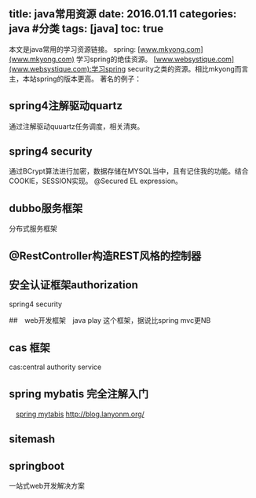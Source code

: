 title: java常用资源
date: 2016.01.11
categories: java #分类
tags: [java]
toc: true
---
  本文是java常用的学习资源链接。
spring: [www.mkyong.com](www.mkyong.com) 学习spring的绝佳资源。
        [www.websystique.com](www.websystique.com):学习spring security之类的资源。相比mkyong而言主，本站spring的版本更高。
著名的例子：
## spring4注解驱动quartz
  通过注解驱动quuartz任务调度，相关清爽。

## spring4 security
  通过BCrypt算法进行加密，数据存储在MYSQL当中，且有记住我的功能。结合COOKIE，SESSION实现。
  @Secured EL expression。

## dubbo服务框架
  分布式服务框架


## @RestController构造REST风格的控制器

## 安全认证框架authorization 
  spring4 security

##　web开发框架　java play
  这个框架，据说比spring mvc更NB

## cas 框架
  cas:central authority service 

## spring mybatis 完全注解入门
　[spring mytabis](http://blog.lanyonm.org/articles/2014/04/21/spring-4-mybatis-java-config.html)
	http://blog.lanyonm.org/

## sitemash

## springboot
 一站式web开发解决方案